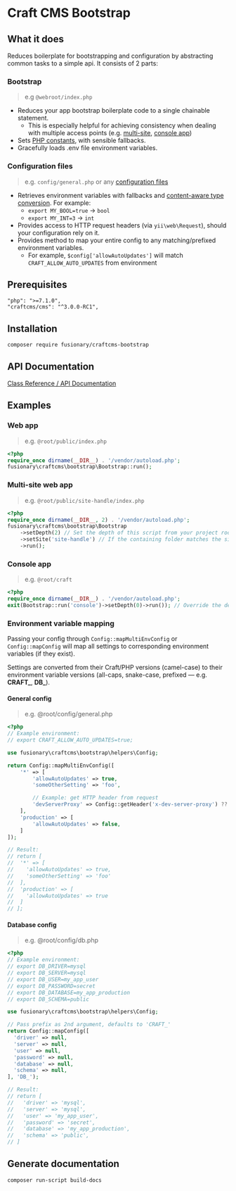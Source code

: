 # Craft CMS Bootstrap

## What it does

Reduces boilerplate for bootstrapping and configuration by abstracting common tasks to a simple api. It consists of 2 parts:

### Bootstrap

> e.g `@webroot/index.php`

- Reduces your app bootstrap boilerplate code to a single chainable statement.
  - This is especially helpful for achieving consistency when dealing with multiple access points (e.g. [multi-site](https://craftcms.com/news/craft-3-multi-site), [console app](https://craftcms.com/classreference/etc/console/ConsoleApp))
- Sets [PHP constants](https://github.com/craftcms/docs/blob/v3/en/configuration.md#php-constants), with sensible fallbacks.
- Gracefully loads .env file environment variables.

### Configuration files

> e.g. `config/general.php` or any [configuration files](https://docs.craftcms.com/api/v3/craft-config-generalconfig.html#properties)

- Retrieves environment variables with fallbacks and [content-aware type conversion](https://github.com/jpcercal/environment#examples). For example:
  - `export MY_BOOL=true` → `bool`
  - `export MY_INT=3` → `int`
- Provides access to HTTP request headers (via `yii\web\Request`), should your configuration rely on it.
- Provides method to map your entire config to any matching/prefixed environment variables.
  - For example, `$config['allowAutoUpdates']` will match `CRAFT_ALLOW_AUTO_UPDATES` from environment

## Prerequisites

```
"php": ">=7.1.0",
"craftcms/cms": "^3.0.0-RC1",
```

## Installation

```
composer require fusionary/craftcms-bootstrap
```

## API Documentation
[Class Reference / API Documentation](http://htmlpreview.github.io/?https://github.com/timkelty/craftcms-bootstrap/blob/master/docs/api/fusionary-craftcms-bootstrap-bootstrap.html)

## Examples

### Web app

> e.g. `@root/public/index.php`

```php
<?php
require_once dirname(__DIR__) . '/vendor/autoload.php';
fusionary\craftcms\bootstrap\Bootstrap::run();
```

### Multi-site web app

> e.g. `@root/public/site-handle/index.php`

```php
<?php
require_once dirname(__DIR__, 2) . '/vendor/autoload.php';
fusionary\craftcms\bootstrap\Bootstrap
    ->setDepth(2) // Set the depth of this script from your project root (`CRAFT_BASE_PATH`) to determine paths
    ->setSite('site-handle') // If the containing folder matches the site handle, you could dynamically set this with `basename(__DIR__)`
    ->run();
```

### Console app

> e.g. `@root/craft`

```php
<?php
require_once dirname(__DIR__) . '/vendor/autoload.php';
exit(Bootstrap::run('console')->setDepth(0)->run()); // Override the default depth of 1, since this script is in `@root`.
```

### Environment variable mapping

Passing your config through `Config::mapMultiEnvConfig` or `Config::mapConfig`
will map all settings to corresponding environment variables (if they exist).

Settings are converted from their Craft/PHP versions (camel-case) to their environment variable versions (all-caps, snake-case, prefixed — e.g. **CRAFT_**, **DB_**).

#### General config

> e.g. @root/config/general.php

```php
<?php
// Example environment:
// export CRAFT_ALLOW_AUTO_UPDATES=true;

use fusionary\craftcms\bootstrap\helpers\Config;

return Config::mapMultiEnvConfig([
    '*' => [
        'allowAutoUpdates' => true,
        'someOtherSetting' => 'foo',

        // Example: get HTTP header from request
        'devServerProxy' => Config::getHeader('x-dev-server-proxy') ?? false,
    ],
    'production' => [
        'allowAutoUpdates' => false,
    ]
]);

// Result:
// return [
//  '*' => [
//    'allowAutoUpdates' => true,
//    'someOtherSetting' => 'foo'
//  ],
//  'production' => [
//    'allowAutoUpdates' => true
//  ]
// ];
```

#### Database config

> e.g. @root/config/db.php

```php
<?php
// Example environment:
// export DB_DRIVER=mysql
// export DB_SERVER=mysql
// export DB_USER=my_app_user
// export DB_PASSWORD=secret
// export DB_DATABASE=my_app_production
// export DB_SCHEMA=public

use fusionary\craftcms\bootstrap\helpers\Config;

// Pass prefix as 2nd argument, defaults to 'CRAFT_'
return Config::mapConfig([
  'driver' => null,
  'server' => null,
  'user' => null,
  'password' => null,
  'database' => null,
  'schema' => null,
], 'DB_');

// Result:
// return [
//   'driver' => 'mysql',
//   'server' => 'mysql',
//   'user' => 'my_app_user',
//   'password' => 'secret',
//   'database' => 'my_app_production',
//   'schema' => 'public',
// ]
```

## Generate documentation

```
composer run-script build-docs
```
